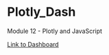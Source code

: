 # Plotly_Dash
Module 12 - Plotly and JavaScript

[Link to Dashboard](https://gabrielatuma.github.io/Plotly_Dash/)
